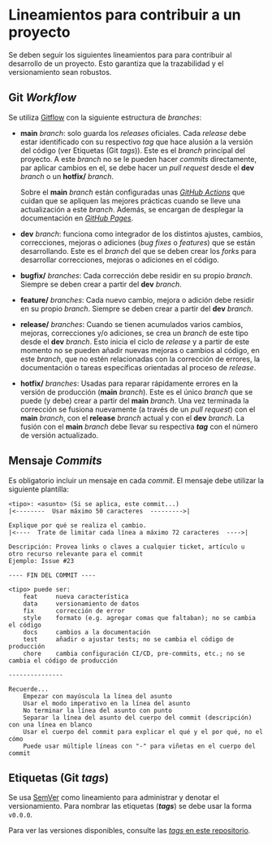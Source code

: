 # Lineamientos para contribuir a un proyecto

Se deben seguir los siguientes lineamientos para para contribuir al desarrollo de un proyecto. Esto garantiza que la trazabilidad y el versionamiento sean robustos.

## Git _Workflow_

Se utiliza [Gitflow](https://www.atlassian.com/git/tutorials/comparing-workflows/gitflow-workflow) con la siguiente estructura de _branches_:

- **main** _branch_: solo guarda los _releases_ oficiales. Cada _release_ debe estar identificado con su respectivo _tag_ que hace alusión a la versión del código (ver Etiquetas (Git _tags_)). Este es el _branch_ principal del proyecto. A este _branch_ no se le pueden hacer _commits_ directamente, par aplicar cambios en el, se debe hacer un _pull request_ desde el **dev** _branch_ o un **hotfix/** _branch_.

    Sobre el **main** _branch_ están configuradas unas [_GitHub Actions_](https://github.com/features/actions) que cuidan que se apliquen las mejores prácticas cuando se lleve una actualización a este _branch_. Además, se encargan de desplegar la documentación en [_GitHub Pages_](https://pages.github.com/).

- **dev** _branch_: funciona como integrador de los distintos ajustes, cambios, correcciones, mejoras o adiciones (_bug fixes_ o _features_) que se están desarrollando. Este es el _branch_ del que se deben crear los _forks_ para desarrollar correcciones, mejoras o adiciones en el código.

- **bugfix/** _branches_: Cada corrección debe residir en su propio _branch_. Siempre se deben crear a partir del **dev** _branch_.

- **feature/** _branches_: Cada nuevo cambio, mejora o adición debe residir en su propio _branch_. Siempre se deben crear a partir del **dev** _branch_.

- **release/** _branches_: Cuando se tienen acumulados varios cambios, mejoras, correcciones y/o adiciones, se crea un _branch_ de este tipo desde el **dev** _branch_. Esto inicia el ciclo de _release_ y a partir de este momento no se pueden añadir nuevas mejoras o cambios al código, en este _branch_, que no estén relacionadas con la corrección de errores, la documentación o tareas específicas orientadas al proceso de _release_.

- **hotfix/** _branches_: Usadas para reparar rápidamente errores en la versión de producción (**main** _branch_). Este es el único _branch_ que se puede (y debe) crear a partir del **main** _branch_. Una vez terminada la corrección se fusiona nuevamente (a través de un _pull request_) con el **main** _branch_, con el **release** _branch_ actual y con el **dev** _branch_. La fusión con el **main** _branch_ debe llevar su respectiva _**tag**_ con el número de versión actualizado.

## Mensaje _Commits_

Es obligatorio incluir un mensaje en cada _commit_. El mensaje debe utilizar la siguiente plantilla:

```git
<tipo>: <asunto> (Si se aplica, este commit...)
|<--------  Usar máximo 50 caracteres  --------->|

Explique por qué se realiza el cambio.
|<----  Trate de limitar cada línea a máximo 72 caracteres  ---->|

Descripción: Provea links o claves a cualquier ticket, artículo u
otro recurso relevante para el commit
Ejemplo: Issue #23

---- FIN DEL COMMIT ----

<tipo> puede ser: 
    feat     nueva característica
    data     versionamiento de datos
    fix      corrección de error
    style    formato (e.g. agregar comas que faltaban); no se cambia el código
    docs     cambios a la documentación
    test     añadir o ajustar tests; no se cambia el código de producción
    chore    cambia configuración CI/CD, pre-commits, etc.; no se cambia el código de producción

---------------

Recuerde...
    Empezar con mayúscula la línea del asunto
    Usar el modo imperativo en la línea del asunto
    No terminar la línea del asunto con punto
    Separar la línea del asunto del cuerpo del commit (descripción) con una línea en blanco
    Usar el cuerpo del commit para explicar el qué y el por qué, no el cómo
    Puede usar múltiple líneas con "-" para viñetas en el cuerpo del commit
```

## Etiquetas (Git _tags_)

Se usa [SemVer](http://semver.org/) como lineamiento para administrar y denotar el versionamiento. Para nombrar las etiquetas (**_tags_**) se debe usar la forma `v0.0.0`.

Para ver las versiones disponibles, consulte las [_tags_ en este repositorio](https://github.com/alejpelo/plantilla-proyecto-python/tags).
